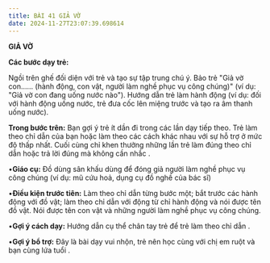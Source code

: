 ```yaml
---
title: BÀI 41 GIẢ VỜ
date: 2024-11-27T23:07:39.698614
---
```


**GIẢ VỜ**

**Các bước dạy trẻ:**

Ngồi trên ghế đối diện với trẻ và tạo sự tập trung chú ý. Bảo trẻ "Giả
vờ con...... (hành động, con vật, người làm nghề phục vụ công chúng)"
(ví dụ: "Giả vờ con đang uống nước nào"). Hướng dẫn trẻ làm hành động
(ví dụ: đối với hành động uống nước, trẻ đưa cốc lên miệng trước và
tạo ra âm thanh uống nước).

**Trong bước trên:** Bạn gợi ý trẻ ít dần đi trong các lần dạy tiếp
theo. Trẻ làm theo chỉ dẫn của bạn hoặc làm theo các cách khác nhau
với sự hỗ trợ ở mức độ thấp nhất. Cuối cùng chỉ khen thưởng những lần
trẻ làm đúng theo chỉ dẫn hoặc trả lời đúng mà không cần nhắc .

•**Giáo cụ:** Đồ dùng sân khấu dùng để đóng giả người làm nghề phục vụ
công chúng (ví dụ: mũ cứu hoả, dụng cụ đồ nghề của bác sĩ)

•**Điều kiện trước tiên:** Làm theo chỉ dẫn từng bước một; bắt trước
các hành động với đồ vật; làm theo chỉ dẫn với động từ chỉ hành động
và nói được tên đồ vật. Nói được tên con vật và những người làm nghề
phục vụ công chúng.

•**Gợi ý cách dạy:** Hướng dẫn cụ thể chân tay trẻ để trẻ làm theo chỉ
dẫn .

•**Gợi ý bổ trợ:** Đây là bài dạy vui nhộn, trẻ nên học cùng với chị
em ruột và bạn cùng lứa tuổi .

